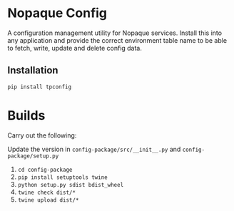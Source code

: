 # Nopaque Config

A configuration management utility for Nopaque services. Install this into any application and provide the correct environment table name to be able to fetch, write, update and delete config data.

## Installation

```bash
pip install tpconfig
```

# Builds

Carry out the following:

Update the version in `config-package/src/__init__.py` and `config-package/setup.py`

1. `cd config-package`
2. `pip install setuptools twine`
3. `python setup.py sdist bdist_wheel`
4. `twine check dist/*`
6. `twine upload dist/*`